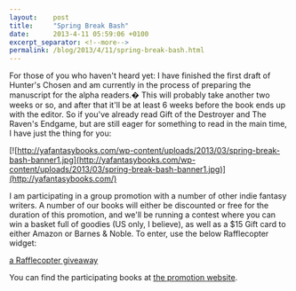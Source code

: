 ```yaml
---
layout:    post
title:     "Spring Break Bash"
date:      2013-4-11 05:59:06 +0100
excerpt_separator: <!--more-->
permalink: /blog/2013/4/11/spring-break-bash.html
---
```


For those of you who haven't heard yet: I have finished the first draft of Hunter's Chosen and am currently in the process of preparing the manuscript for the alpha readers.� This will probably take another two weeks or so, and after that it'll be at least 6 weeks before the book ends up with the editor. So if you've already read Gift of the Destroyer and The Raven's Endgame, but are still eager for something to read in the main time, I have just the thing for you:

<!--more-->

[![http://yafantasybooks.com/wp-content/uploads/2013/03/spring-break-bash-banner1.jpg](http://yafantasybooks.com/wp-content/uploads/2013/03/spring-break-bash-banner1.jpg)](http://yafantasybooks.com/)


I am participating in a group promotion with a number of other indie fantasy writers. A number of our books will either be discounted or free for the duration of this promotion, and we'll be running a contest where you can win a basket full of goodies (US only, I believe), as well as a $15 Gift card to either Amazon or Barnes &amp; Noble. To enter, use the below Rafflecopter widget:

[a Rafflecopter giveaway](http://www.rafflecopter.com/rafl/display/406df516/)


You can find the participating books at [the promotion website](http://yafantasybooks.com/).